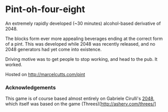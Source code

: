 Pint-oh-four-eight
==================
An extremely rapidly developed (~30 minutes) alcohol-based derivative of 2048.

The blocks form ever more appealing beverages ending at the correct form of a pint. This was developed while 2048 was recently released, and no 2048  generators had yet come into existence. 

Driving motive was to get people to stop working, and head to the pub. It worked.

Hosted on http://marcelcutts.com/pint


### Acknowledgements
This game is of course based almost entirely on Gabriele Cirulli's [2048](http://gabrielecirulli.github.io/2048/), which itself was based on the game (Threes)[http://asherv.com/threes/]
